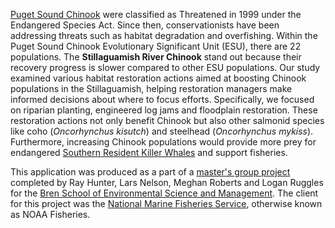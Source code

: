 [Puget Sound Chinook](https://www.fisheries.noaa.gov/west-coast/endangered-species-conservation/puget-sound-chinook-salmon) were classified as Threatened in 1999 under the Endangered Species Act. Since then, conservationists have been addressing threats such as habitat degradation and overfishing. Within the Puget Sound Chinook Evolutionary Significant Unit (ESU), there are 22 populations. The **Stillaguamish River Chinook** stand out because their recovery progress is slower compared to other ESU populations. Our study examined various habitat restoration actions aimed at boosting Chinook populations in the Stillaguamish, helping restoration managers make informed decisions about where to focus efforts. Specifically, we focused on riparian planting, engineered log jams and floodplain restoration. These restoration actions not only benefit Chinook but also other salmonid species like coho (*Oncorhynchus kisutch*) and steelhead (*Oncorhynchus mykiss*). Furthermore, increasing Chinook populations would provide more prey for endangered [Southern Resident Killer Whales](https://www.fisheries.noaa.gov/west-coast/endangered-species-conservation/southern-resident-killer-whale-orcinus-orca) and support fisheries.

This application was produced as a part of a [master's group project](https://bren.ucsb.edu/projects/prioritizing-chinook-salmon-habitat-restoration-southern-resident-killer-whale-recovery) completed by Ray Hunter, Lars Nelson, Meghan Roberts and Logan Ruggles for the [Bren School of Environmental Science and Management](https://bren.ucsb.edu/). The client for this project was the [National Marine Fisheries Service](https://www.fisheries.noaa.gov/), otherwise known as NOAA Fisheries.